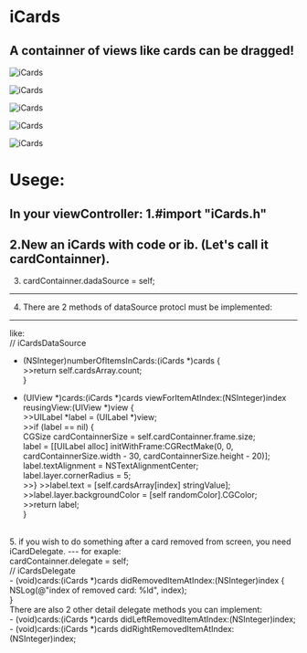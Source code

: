 # iCards
A containner of views like cards can be dragged!
---




![iCards](https://github.com/DingHub/iCards/blob/master/ScreenShort/0.png)

![iCards](https://github.com/DingHub/iCards/blob/master/ScreenShort/1.png)

![iCards](https://github.com/DingHub/iCards/blob/master/ScreenShort/2.png)

![iCards](https://github.com/DingHub/iCards/blob/master/ScreenShort/3.png)

![iCards](https://github.com/DingHub/iCards/blob/master/ScreenShort/4.png)


Usege:
===
In your viewController:
1.#import "iCards.h"
---
2.New an iCards with code or ib. (Let's call it cardContainner).
---
3. cardContainner.dadaSource = self;
---
4. There are 2 methods of dataSource protocl must be implemented:
---
like:<br>
// iCardsDataSource<br>
- (NSInteger)numberOfItemsInCards:(iCards *)cards {<br>
        >>return self.cardsArray.count;<br>
}<br>

- (UIView *)cards:(iCards *)cards viewForItemAtIndex:(NSInteger)index reusingView:(UIView *)view {<br>
        >>UILabel *label = (UILabel *)view;<br>
        >>if (label == nil) {<br>
            CGSize cardContainnerSize = self.cardContainner.frame.size;<br>
            label = [[UILabel alloc] initWithFrame:CGRectMake(0, 0, cardContainnerSize.width - 30, cardContainnerSize.height - 20)];<br>
            label.textAlignment = NSTextAlignmentCenter;<br>
            label.layer.cornerRadius = 5;<br>
        >>}
        >>label.text = [self.cardsArray[index] stringValue];<br>
        >>label.layer.backgroundColor = [self randomColor].CGColor;<br>
        >>return label;<br>
}
<br>
5. if you wish to do something after a card removed from screen, you need iCardDelegate.
---
for exaple:<br>
cardContainner.delegate = self;<br>
// iCardsDelegate<br>
- (void)cards:(iCards *)cards didRemovedItemAtIndex:(NSInteger)index {<br>
        NSLog(@"index of removed card: %ld", index);<br>
}<br>
There are also 2 other detail delegate methods you can implement:<br>
- (void)cards:(iCards *)cards didLeftRemovedItemAtIndex:(NSInteger)index;<br>
- (void)cards:(iCards *)cards didRightRemovedItemAtIndex:(NSInteger)index;<br>



